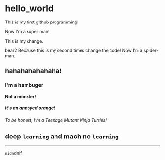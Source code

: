 # hello_world
This is my first github programming!

Now I'm a super man!

This is my change.

bear2
Because this is my second times change the code!
Now I'm a spider-man.

## hahahahahahaha!
### I'm a hambuger
#### Not a monster!
##### It's an annoyed orange!
###### To be honest, I'm a Teenage Mutant Ninja Turtles!

deep `learning` and machine `learning`
---------
_________
`nidn`dnif
